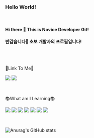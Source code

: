 ### Hello World!

<BR>

#### Hi there 👋 This is Novice Developer Git!

#### 반갑습니다👋 초보 개발자의 프로필입니다!

<br><br>

🚀Link To Me🚀

<a href="https://www.instagram.com/ghost_min_0_0/" target="_blank"><img src="https://img.shields.io/badge/Instagram-E4405F?style=flat-square&logo=Instagram&logoColor=white&link=https://www.instagram.com/ghost_min_0_0"/></a>
<a href="https://mail.google.com/mail/?view=cm&amp;fs=1&amp;to=youngmin0679@gmail.com" target="_blank"><img src="https://img.shields.io/badge/Gmail-EA4335?style=flat-square&logo=Gmail&logoColor=white"/></a>

<br>

📚What am I Learning📚

<img src="https://img.shields.io/badge/C-00BCCE?style=flat-square&logo=C&logoColor=white"/> <img src="https://img.shields.io/badge/Java-0000EE?style=flat-square&logo=javascript&logoColor=white"/> <img src="https://img.shields.io/badge/Python-3776AB?style=flat-square&logo=Python&logoColor=white"/> <img src="https://img.shields.io/badge/Unity-000000?style=flat-square&logo=Unity&logoColor=white"/> <img src="https://img.shields.io/badge/MySQL-4479A1?style=flat-square&logo=MySQL&logoColor=white"/> <img src="https://img.shields.io/badge/Android Studio-3DDC84?style=flat-square&logo=Android Studio&logoColor=white"/> <img src="https://img.shields.io/badge/Linux-9FD400?style=flat-square&logo=Linux&logoColor=white"/>

<br>

![Anurag's GitHub stats](https://github-readme-stats.vercel.app/api?username=zeromin41&show_icons=true&theme=radical)
